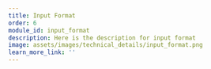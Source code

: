 ```yaml
---
title: Input Format
order: 6
module_id: input_format
description: Here is the description for input format
image: assets/images/technical_details/input_format.png
learn_more_link: ''
---
```

